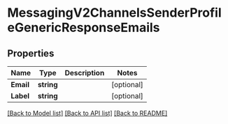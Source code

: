 # MessagingV2ChannelsSenderProfileGenericResponseEmails

## Properties

Name | Type | Description | Notes
------------ | ------------- | ------------- | -------------
**Email** | **string** |  |[optional] 
**Label** | **string** |  |[optional] 

[[Back to Model list]](../README.md#documentation-for-models) [[Back to API list]](../README.md#documentation-for-api-endpoints) [[Back to README]](../README.md)


